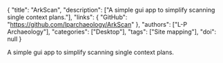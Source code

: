{
  "title": "ArkScan",
  "description": ["A simple gui app to simplify scanning single context plans."],
  "links": {
    "GitHub": "https://github.com/lparchaeology/ArkScan"
  },
  "authors": ["L-P Archaeology"],
  "categories": ["Desktop"],
  "tags": ["Site mapping"],
  "doi": null
}

<!-- Generated by csv2md.R – do not edit by hand -->

A simple gui app to simplify scanning single context plans.